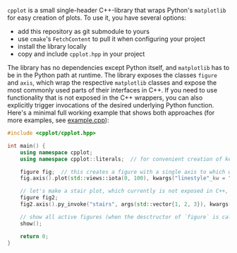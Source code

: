 <!--
SPDX-FileCopyrightText: 2024 Dennis Gläser <dennis.a.glaeser@gmail.com>
SPDX-License-Identifier: MIT
-->

`cpplot` is a small single-header C++-library that wraps Python's `matplotlib` for easy creation of plots.
To use it, you have several options:

- add this repository as git submodule to yours
- use `cmake`'s `FetchContent` to pull it when configuring your project
- install the library locally
- copy and include `cpplot.hpp` in your project

The library has no dependencies except Python itself, and `matplotlib` has to be in the Python path at runtime.
The library exposes the classes `figure` and `axis`, which wrap the respective `matplotlib` classes and expose
the most commonly used parts of their interfaces in C++. If you need to use functionality that is not exposed
in the C++ wrappers, you can also explicitly trigger invocations of the desired underlying Python function.
Here's a minimal full working example that shows both approaches (for more examples, see [example.cpp](examples/example.cpp)):

```cpp
#include <cpplot/cpplot.hpp>

int main() {
    using namespace cpplot;
    using namespace cpplot::literals;  // for convenient creation of keyword arguments

    figure fig;  // this creates a figure with a single axis to which we can add plots
    fig.axis().plot(std::views::iota(0, 100), kwargs("linestyle"_kw = "--", "color"_kw = "r"));

    // let's make a stair plot, which currently is not exposed in C++, by invoking python directly
    figure fig2;
    fig2.axis().py_invoke("stairs", args(std::vector{1, 2, 3}), kwargs("fill"_kw = true));

    // show all active figures (when the desctructor of `figure` is called, the python figure is closed)
    show();

    return 0;
}
```
